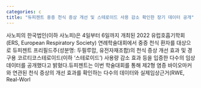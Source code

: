 ```yaml
---
categories: c
title: "듀피젠트 중증 천식 증상 개선 및 스테로이드 사용 감소 확인한 장기 데이터 공개"
---
```

사노피의 한국법인(이하 사노피)은 4일부터 6일까지 개최된 2022 유럽호흡기학회(ERS, European Respiratory Society) 연례학술대회에서 중증 천식 환자를 대상으로 듀피젠트 프리필드주(성분명: 두필루맙, 유전자재조합)의 천식 증상 개선 효과 및 경구용 코르티코스테로이드(이하 ‘스테로이드’) 사용량 감소 효과 등을 입증한 다수의 임상 데이터를 공개했다고 밝혔다.듀피젠트는 이번 학술대회를 통해 제2형 염증 바이오마커와 연관된 천식 증상의 개선 효과를 확인하는 다수의 데이터와 실제임상근거(RWE, Real-Worl